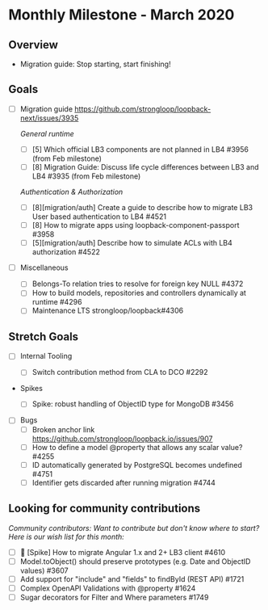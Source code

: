 # Monthly Milestone - March 2020

## Overview

- Migration guide: Stop starting, start finishing!

## Goals

- [ ] Migration guide https://github.com/strongloop/loopback-next/issues/3935

  _General runtime_

  - [ ] [5] Which official LB3 components are not planned in LB4 #3956 (from Feb
        milestone)
  - [ ] [8] Migration Guide: Discuss life cycle differences between LB3 and LB4
        #3935 (from Feb milestone)

  _Authentication & Authorization_

  - [ ] [8][migration/auth] Create a guide to describe how to migrate LB3 User
        based authentication to LB4 #4521
  - [ ] [8] How to migrate apps using loopback-component-passport #3958
  - [ ] [5][migration/auth] Describe how to simulate ACLs with LB4 authorization
        #4522

- [ ] Miscellaneous
  - [ ] Belongs-To relation tries to resolve for foreign key NULL #4372
  - [ ] How to build models, repositories and controllers dynamically at runtime
        #4296
  - [ ] Maintenance LTS strongloop/loopback#4306

## Stretch Goals

- [ ] Internal Tooling

  - [ ] Switch contribution method from CLA to DCO #2292

- Spikes

  - [ ] Spike: robust handling of ObjectID type for MongoDB #3456

- [ ] Bugs
  - [ ] Broken anchor link https://github.com/strongloop/loopback.io/issues/907
  - [ ] How to define a model @property that allows any scalar value? #4255
  - [ ] ID automatically generated by PostgreSQL becomes undefined #4751
  - [ ] Identifier gets discarded after running migration #4744

## Looking for community contributions

_Community contributors: Want to contribute but don't know where to start? Here
is our wish list for this month:_

- [ ] :running: [Spike] How to migrate Angular 1.x and 2+ LB3 client #4610
- [ ] Model.toObject() should preserve prototypes (e.g. Date and ObjectID
      values) #3607
- [ ] Add support for "include" and "fields" to findById (REST API) #1721
- [ ] Complex OpenAPI Validations with @property #1624
- [ ] Sugar decorators for Filter and Where parameters #1749
